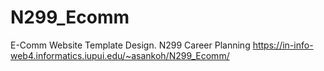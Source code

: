 # N299_Ecomm

E-Comm Website Template Design. N299 Career Planning
https://in-info-web4.informatics.iupui.edu/~asankoh/N299_Ecomm/
